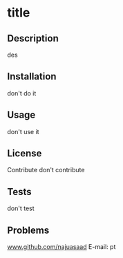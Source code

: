 # title 
 
 ## Description 
 des 
 ## Installation 
 don't do it 
 ## Usage 
 don't use it 
 ## License 
  
 Contribute 
 don't contribute 
 ## Tests 
 don't test 
 ## Problems 
 www.github.com/najuasaad 
 E-mail: pt